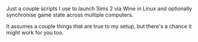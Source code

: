 Just a couple scripts I use to launch Sims 2 via Wine in Linux and optionally
synchronise game state across multiple computers.

It assumes a couple things that are true to my setup, but there's a chance it
might work for you too.
